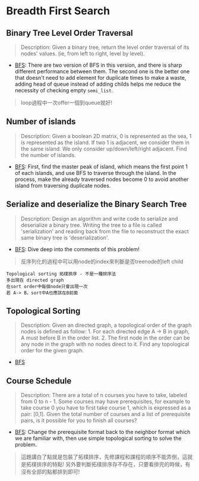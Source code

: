 # Breadth First Search

## Binary Tree Level Order Traversal
> Description: Given a binary tree, return the level order traversal of its nodes' values. (ie, from left to right, level by level).

* [BFS](https://github.com/shinmao/algorithm/blob/master/bfs/lintcode69-1.java): There are two version of BFS in this version, and there is sharp different performance between them. The second one is the better one that doesn't need to add element for duplicate times to make a waste, adding head of queue instead of adding childs helps me reduce the necessity of checking empty `semi_list`.
> loop過程中一次offer一個到queue就好!

## Number of islands
> Description: Given a boolean 2D matrix, 0 is represented as the sea, 1 is represented as the island. If two 1 is adjacent, we consider them in the same island. We only consider up/down/left/right adjacent. Find the number of islands.

* [BFS](https://github.com/shinmao/algorithm/blob/master/bfs/lintcode433-1.java): First, find the master peak of island, which means the first point 1 of each islands, and use BFS to traverse through the island. In the process, make the already traversed nodes become 0 to avoid another island from traversing duplicate nodes.

## Serialize and deserialize the Binary Search Tree
> Description: Design an algorithm and write code to serialize and deserialize a binary tree. Writing the tree to a file is called 'serialization' and reading back from the file to reconstruct the exact same binary tree is 'deserialization'.

* [BFS](https://github.com/shinmao/algorithm/blob/master/bfs/lintcode7-1.java): Dive deep into the comments of this problem!
> 反序列化的過程中可以用node的index來判斷是否treenode的left child

```
Topological sorting 拓樸排序 - 不是一種排序法
多出現在 directed graph
在sort order中每個node只會出現一次
若 A-> B，sort中A也應該在B前面
```

## Topological Sorting
> Description: Given an directed graph, a topological order of the graph nodes is defined as follow: 1. For each directed edge A -> B in graph, A must before B in the order list. 2. The first node in the order can be any node in the graph with no nodes direct to it. Find any topological order for the given graph.

* [BFS](https://github.com/shinmao/algorithm/blob/master/bfs/lintcode127-1/java)

## Course Schedule
> Description: There are a total of n courses you have to take, labeled from 0 to n - 1. Some courses may have prerequisites, for example to take course 0 you have to first take course 1, which is expressed as a pair: [0,1]. Given the total number of courses and a list of prerequisite pairs, is it possible for you to finish all courses?

* [BFS](https://github.com/shinmao/algorithm/blob/master/bfs/lintcode615-1.java): Change the prerequisite format back to the neighbor format which we are familiar with, then use simple topological sorting to solve the problem.
> 這題講白了點就是包裝了拓樸排序，先修課程和課程的順序不能弄倒，這就是拓樸排序的特點! 另外要判斷拓樸排序存不存在，只要看排完的時候，有沒有全部的點都排到即可!